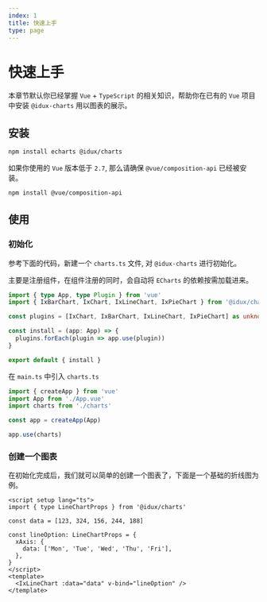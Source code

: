 ```yaml
---
index: 1
title: 快速上手
type: page
---
```


# 快速上手

本章节默认你已经掌握 `Vue` + `TypeScript` 的相关知识，帮助你在已有的 `Vue` 项目中安装 `@idux-charts` 用以图表的展示。

## 安装

```bash
npm install echarts @idux/charts
```

如果你使用的 `Vue` 版本低于 `2.7`, 那么请确保 `@vue/composition-api` 已经被安装。

```sh
npm install @vue/composition-api
```

## 使用

### 初始化

参考下面的代码，新建一个 `charts.ts` 文件, 对 `@idux-charts` 进行初始化。

主要是注册组件，在组件注册的同时，会自动将 `ECharts` 的依赖按需加载进来。

```ts
import { type App, type Plugin } from 'vue'
import { IxBarChart, IxChart, IxLineChart, IxPieChart } from '@idux/charts'

const plugins = [IxChart, IxBarChart, IxLineChart, IxPieChart] as unknown as Plugin[]

const install = (app: App) => {
  plugins.forEach(plugin => app.use(plugin))
}

export default { install }
```

在 `main.ts` 中引入 `charts.ts`

```ts
import { createApp } from 'vue'
import App from './App.vue'
import charts from './charts'

const app = createApp(App)

app.use(charts)
```

### 创建一个图表

在初始化完成后，我们就可以简单的创建一个图表了，下面是一个基础的折线图为例。

```vue
<script setup lang="ts">
import { type LineChartProps } from '@idux/charts'

const data = [123, 324, 156, 244, 188]

const lineOption: LineChartProps = {
  xAxis: {
    data: ['Mon', 'Tue', 'Wed', 'Thu', 'Fri'],
  },
}
</script>
<template>
  <IxLineChart :data="data" v-bind="lineOption" />
</template>
```
